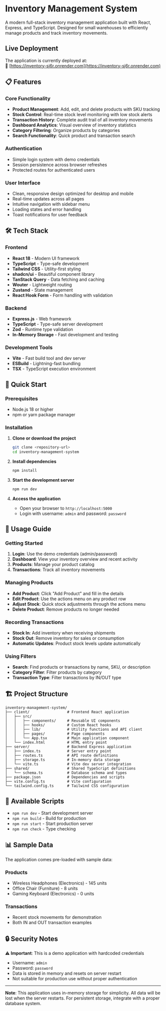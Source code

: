 # Inventory Management System

A modern full-stack inventory management application built with React, Express, and TypeScript. Designed for small warehouses to efficiently manage products and track inventory movements.

## Live Deployment

The application is currently deployed at:  
🔗 [https://inventory-sj6r.onrender.com](https://inventory-sj6r.onrender.com)

## 📋 Features

### Core Functionality
- **Product Management**: Add, edit, and delete products with SKU tracking
- **Stock Control**: Real-time stock level monitoring with low stock alerts
- **Transaction History**: Complete audit trail of all inventory movements
- **Dashboard Analytics**: Visual overview of inventory statistics
- **Category Filtering**: Organize products by categories
- **Search Functionality**: Quick product and transaction search

### Authentication
- Simple login system with demo credentials
- Session persistence across browser refreshes
- Protected routes for authenticated users

### User Interface
- Clean, responsive design optimized for desktop and mobile
- Real-time updates across all pages
- Intuitive navigation with sidebar menu
- Loading states and error handling
- Toast notifications for user feedback

## 🛠️ Tech Stack

### Frontend
- **React 18** - Modern UI framework
- **TypeScript** - Type-safe development
- **Tailwind CSS** - Utility-first styling
- **shadcn/ui** - Beautiful component library
- **TanStack Query** - Data fetching and caching
- **Wouter** - Lightweight routing
- **Zustand** - State management
- **React Hook Form** - Form handling with validation

### Backend
- **Express.js** - Web framework
- **TypeScript** - Type-safe server development
- **Zod** - Runtime type validation
- **In-Memory Storage** - Fast development and testing

### Development Tools
- **Vite** - Fast build tool and dev server
- **ESBuild** - Lightning-fast bundling
- **TSX** - TypeScript execution environment

## 🚀 Quick Start

### Prerequisites
- Node.js 18 or higher
- npm or yarn package manager

### Installation

1. **Clone or download the project**
   ```bash
   git clone <repository-url>
   cd inventory-management-system
   ```

2. **Install dependencies**
   ```bash
   npm install
   ```

3. **Start the development server**
   ```bash
   npm run dev
   ```

4. **Access the application**
   - Open your browser to `http://localhost:5000`
   - Login with username: `admin` and password: `password`


## 📱 Usage Guide

### Getting Started
1. **Login**: Use the demo credentials (admin/password)
2. **Dashboard**: View your inventory overview and recent activity
3. **Products**: Manage your product catalog
4. **Transactions**: Track all inventory movements

### Managing Products
- **Add Product**: Click "Add Product" and fill in the details
- **Edit Product**: Use the actions menu on any product row
- **Adjust Stock**: Quick stock adjustments through the actions menu
- **Delete Product**: Remove products no longer needed

### Recording Transactions
- **Stock In**: Add inventory when receiving shipments
- **Stock Out**: Remove inventory for sales or consumption
- **Automatic Updates**: Product stock levels update automatically

### Using Filters
- **Search**: Find products or transactions by name, SKU, or description
- **Category Filter**: Filter products by category
- **Transaction Type**: Filter transactions by IN/OUT type

## 🏗️ Project Structure

```
inventory-management-system/
├── client/                 # Frontend React application
│   ├── src/
│   │   ├── components/     # Reusable UI components
│   │   ├── hooks/          # Custom React hooks
│   │   ├── lib/            # Utility functions and API client
│   │   ├── pages/          # Page components
│   │   └── App.tsx         # Main application component
│   └── index.html          # HTML entry point
├── server/                 # Backend Express application
│   ├── index.ts            # Server entry point
│   ├── routes.ts           # API route definitions
│   ├── storage.ts          # In-memory data storage
│   └── vite.ts             # Vite dev server integration
├── shared/                 # Shared TypeScript definitions
│   └── schema.ts           # Database schema and types
├── package.json            # Dependencies and scripts
├── vite.config.ts          # Vite configuration
└── tailwind.config.ts      # Tailwind CSS configuration
```

## 🔧 Available Scripts

- `npm run dev` - Start development server
- `npm run build` - Build for production
- `npm run start` - Start production server
- `npm run check` - Type checking

## 📊 Sample Data

The application comes pre-loaded with sample data:

### Products
- Wireless Headphones (Electronics) - 145 units
- Office Chair (Furniture) - 8 units  
- Gaming Keyboard (Electronics) - 0 units

### Transactions
- Recent stock movements for demonstration
- Both IN and OUT transaction examples

## 🔒 Security Notes

⚠️ **Important**: This is a demo application with hardcoded credentials
- Username: `admin`
- Password: `password`
- Data is stored in memory and resets on server restart
- Not suitable for production use without proper authentication

---

**Note**: This application uses in-memory storage for simplicity. All data will be lost when the server restarts. For persistent storage, integrate with a proper database system.